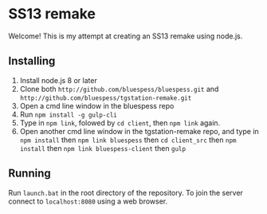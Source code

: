 # SS13 remake

Welcome! This is my attempt at creating an SS13 remake using node.js.

## Installing

1. Install node.js 8 or later
2. Clone both `http://github.com/bluespess/bluespess.git` and `http://github.com/bluespess/tgstation-remake.git`
3. Open a cmd line window in the bluespess repo
4. Run `npm install -g gulp-cli`
5. Type in `npm link`, folowed by `cd client`, then `npm link` again.
6. Open another cmd line window in the tgstation-remake repo, and type in `npm install` then `npm link bluespess` then `cd client_src` then `npm install` then `npm link bluespess-client` then `gulp`

## Running

Run `launch.bat` in the root directory of the repository. To join the server connect to `localhost:8080` using a web browser.
